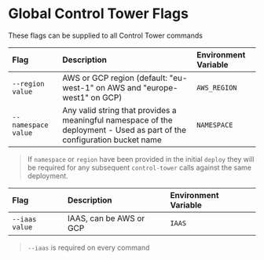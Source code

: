 # Global Control Tower Flags

These flags can be supplied to all Control Tower commands

|**Flag**|**Description**|**Environment Variable**|
|:-|:-|:-|
|`--region value`|AWS or GCP region (default: "eu-west-1" on AWS and "europe-west1" on GCP)|`AWS_REGION`|
|`--namespace value`|Any valid string that provides a meaningful namespace of the deployment - Used as part of the configuration bucket name|`NAMESPACE`|

> If `namespace` or `region` have been provided in the initial `deploy` they will be required for any subsequent `control-tower` calls against the same deployment.

|**Flag**|**Description**|**Environment Variable**|
|:-|:-|:-|
|`--iaas value`|IAAS, can be AWS or GCP|`IAAS`|

> `--iaas` is required on every command
